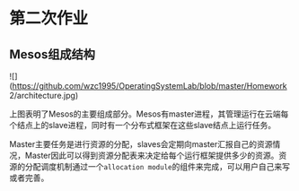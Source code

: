 # 第二次作业

## Mesos组成结构

![](https://github.com/wzc1995/OperatingSystemLab/blob/master/Homework 2/architecture.jpg)

上图表明了Mesos的主要组成部分。Mesos有master进程，其管理运行在云端每个结点上的slave进程，同时有一个分布式框架在这些slave结点上运行任务。

Master主要任务是进行资源的分配，slaves会定期向master汇报自己的资源情况，Master因此可以得到资源分配表来决定给每个运行框架提供多少的资源。资源的分配调度机制通过一个`allocation module`的组件来完成，可以用户自己来写或者完善。